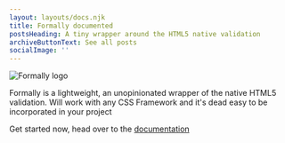```yaml
---
layout: layouts/docs.njk
title: Formally documented
postsHeading: A tiny wrapper around the HTML5 native validation
archiveButtonText: See all posts
socialImage: ''
---
```

![Formally logo](/images/formally.svg)

Formally is a lightweight, an unopinionated wrapper of the native HTML5 validation. Will work with any CSS Framework and it's dead easy to be incorporated in your project

Get started now, head over to the [documentation](/documentation)
